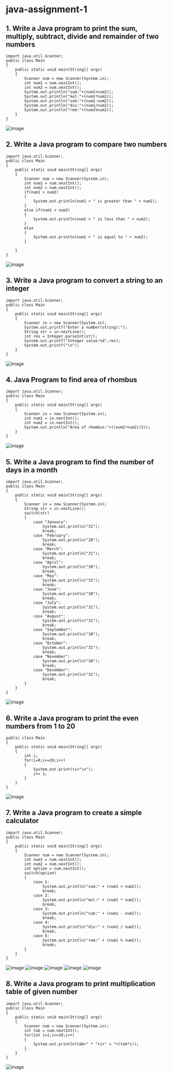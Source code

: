 # java-assignment-1
## 1. Write a Java program to print the sum, multiply, subtract, divide and remainder of two numbers
```
import java.util.Scanner;
public class Main
{
    public static void main(String[] args)
    {
        Scanner num = new Scanner(System.in);
        int num1 = num.nextInt();
        int num2 = num.nextInt();
        System.out.println("sum:"+(num1+num2));
        System.out.println("mul:"+(num1*num2));
        System.out.println("sub:"+(num1-num2));
        System.out.println("div:"+(num1/num2));
        System.out.println("rem:"+(num1%num2));
    }
}
```
![image](https://user-images.githubusercontent.com/93427923/224473395-80feadf1-91f8-4ea5-ab0a-3b9018814fbc.png)

## 2. Write a Java program to compare two numbers
```
import java.util.Scanner;
public class Main
{
    public static void main(String[] args)
    {
        Scanner num = new Scanner(System.in);
        int num1 = num.nextInt();
        int num2 = num.nextInt();
        if(num1 > num2)
        {
            System.out.println(num1 + " is greater than " + num2);
        }
        else if(num1 < num2)
        {
            System.out.println(num1 + " is less than " + num2);
        }
        else
        {
            System.out.println(num1 + " is equal to " + num2);
        }

    }
}
```
![image](https://user-images.githubusercontent.com/93427923/224473424-2a48c2a8-019c-4d01-95ba-4d2249b6a607.png)

## 3. Write a Java program to convert a string to an integer
```
import java.util.Scanner;
public class Main
{
    public static void main(String[] args)
    {
        Scanner in = new Scanner(System.in);
        System.out.printf("Enter a number(string):");
        String str = in.nextLine();
        int res = Integer.parseInt(str);
        System.out.printf("Integer value:%d",res);
        System.out.printf("\n");
    }
}
```
![image](https://user-images.githubusercontent.com/93427923/224473450-85c29f2e-7833-4cbf-a2fc-338908d9ab4b.png)

## 4. Java Program to find area of rhombus
```
import java.util.Scanner;
public class Main
{
    public static void main(String[] args)
    {
        Scanner in = new Scanner(System.in);
        int num1 = in.nextInt();
        int num2 = in.nextInt();
        System.out.println("Area of rhombus:"+((num1*num2)/2));
    }
}
```
![image](https://user-images.githubusercontent.com/93427923/224473465-2cb3e0d4-e898-4c84-a18c-276f6ba13b1b.png)

## 5. Write a Java program to find the number of days in a month
```
import java.util.Scanner;
public class Main
{
    public static void main(String[] args)
    {
        Scanner in = new Scanner(System.in);
        String str = in.nextLine();
        switch(str)
        {
            case "January":
                System.out.println("31");
                break;
            case "February":
                System.out.println("28");
                break;
            case "March":
                System.out.println("31");
                break;
            case "April":
                System.out.println("30");
                break;
            case "May":
                System.out.println("31");
                break;
            case "June":
                System.out.println("30");
                break;
            case "July":
                System.out.println("31");
                break;
            case "August":
                System.out.println("31");
                break;
            case "September":
                System.out.println("30");
                break;
            case "October":
                System.out.println("31");
                break;
            case "November":
                System.out.println("30");
                break;
            case "December":
                System.out.println("31");
                break;
        }
    }
}
```
![image](https://user-images.githubusercontent.com/93427923/224473487-c587e2a0-3ec6-4736-b913-b182bcdb7c85.png)

## 6. Write a Java program to print the even numbers from 1 to 20
```
public class Main
{
    public static void main(String[] args)
    {
        int i;
        for(i=0;i<=20;i++)
        {
            System.out.print(+i+"\n");
            i+= 1;
        }
    }
}
```
![image](https://user-images.githubusercontent.com/93427923/224473507-7915116c-aa09-4120-91a9-056e8b0e982b.png)

## 7. Write a Java program to create a simple calculator
```
import java.util.Scanner;
public class Main
{
    public static void main(String[] args)
    {
        Scanner num = new Scanner(System.in);
        int num1 = num.nextInt();
        int num2 = num.nextInt();
        int option = num.nextInt();
        switch(option)
        {
            case 1:
                System.out.println("sum:" + (num1 + num2));
                break;
            case 2:
                System.out.println("mul:" + (num1 * num2));
                break;
            case 3:
                System.out.println("sub:" + (num1 - num2));
                break;
            case 4:
                System.out.println("div:" + (num1 / num2));
                break;
            case 5:
                System.out.println("rem:" + (num1 % num2));
                break;
        }
    }
}
```
![image](https://user-images.githubusercontent.com/93427923/224473615-44c31d8b-78ee-4400-b301-88df848f0eb4.png)
![image](https://user-images.githubusercontent.com/93427923/224473607-e26d5c9f-dbf8-4069-a9bb-e346fd27d89f.png)
![image](https://user-images.githubusercontent.com/93427923/224473635-7d0e944b-0f23-44c3-a9bd-2d6636e40d89.png)
![image](https://user-images.githubusercontent.com/93427923/224473676-b3caa9dd-3ed1-46e5-85e9-0652c8f0e637.png)
![image](https://user-images.githubusercontent.com/93427923/224473693-0127f1f7-4a92-42fe-bebb-0ed023ef48d4.png)

## 8. Write a Java program to print multiplication table of given number
```
import java.util.Scanner;
public class Main
{
    public static void main(String[] args)
    {
        Scanner num = new Scanner(System.in);
        int tab = num.nextInt();
        for(int i=1;i<=10;i++)
        {
            System.out.println(tab+" * "+i+" = "+(tab*i));
        }
    }
}
```
![image](https://user-images.githubusercontent.com/93427923/224473740-bd9c8310-aedb-42ab-85a9-46f272c56358.png)



